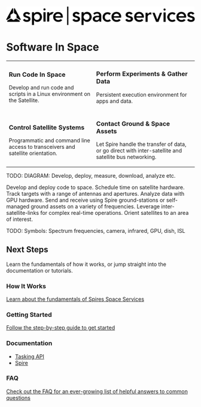![Spire Space Services](./images/spire.png)

# Software In Space

<table>
    <tr>
        <td>
            <h3>Run Code In Space</h3>
            <p> Develop and run code and scripts in a Linux environment on the Satellite.</p>
        </td>
        <td>
            <h3>Perform Experiments &amp; Gather Data</h3>
            <p> Persistent execution environment for apps and data. </p>
        </td>
    </tr>
    <tr>
        <td>
            <h3>Control Satellite Systems</h3>
            <p> Programmatic and command line access to transceivers and satellite orientation. </p>
        </td>
        <td>
            <h3>Contact Ground &amp; Space Assets</h3>
            <p> Let Spire handle the transfer of data, or go direct with inter-satellite and satellite bus networking. </p>
        </td>
    </tr>
</table>


TODO: DIAGRAM: Develop, deploy, measure, download, analyze etc.

Develop and deploy code to space. Schedule time on satellite hardware. Track targets with a range of antennas and apertures. Analyze data with GPU hardware. Send and receive using Spire ground-stations or self-managed ground assets on a variety of frequencies. Leverage inter-satellite-links for complex real-time operations. Orient satellites to an area of interest.

TODO: Symbols: Spectrum frequencies, camera, infrared, GPU, dish, ISL


## Next Steps

Learn the fundamentals of how it works, or jump straight into the documentation or tutorials.

### How It Works

[Learn about the fundamentals of Spires Space Services](./Fundamentals.md)

### Getting Started

[Follow the step-by-step guide to get started](./GettingStarted.md)

### Documentation

  - [Tasking API]()
  - [Spire]()

### FAQ

[Check out the FAQ for an ever-growing list of helpful answers to common questions](./FAQ.md)

